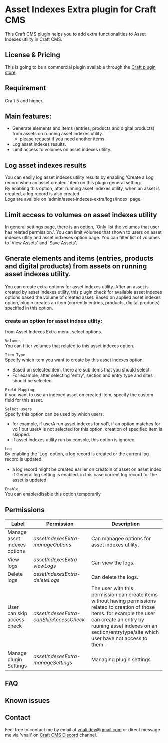 # Asset Indexes Extra plugin for Craft CMS
This Craft CMS plugin helps you to add extra functionalities to Asset Indexes utility in Craft CMS.

## License & Pricing
This is going to be a commercial plugin available through the [Craft plugin store](https://plugins.craftcms.com/developer/vnali).

## Requirement
Craft 5 and higher.

## Main features:
- Generate elements and items (entries, products and digital products) from assets on running asset indexes utility.
  - please request if you need another items
- Log asset indexes results.
- Limit access to volumes on asset indexes utility.

## Log asset indexes results
You can easily log asset indexes utility results by enabling 'Create a Log record when an asset created.' item on this plugin general setting.  
By enabling this option, after running asset indexes utility, when an asset is created, a log record is also created.  
Logs are availble on 'admin/asset-indexes-extra/logs/index' page.

## Limit access to volumes on asset indexes utility
In general settings page, there is an option, 'Only list the volumes that user has related permission.'.  You can limit volumes that shown to users on asset indexes utlity
and asset indxeses option page. You can filter list of volumes to 'View Assets' and 'Save Assets'.

## Gnerate elements and items (entries, products and digital products) from assets on running asset indexes utility.
You can create extra options for asset indexes utility. 
After an asset is created by asset indexes utility, this plugin check for available asset indexes options based the volume of created asset.
Based on applied asset indexes option, plugin creates an item (currently entries, products, digital products) specified in this option.

### create an option for asset indxes utlity:
from Asset Indexes Extra menu, select options.

`Volumes`  
You can filter volumes that related to this asset indexes option.

`Item Type`  
Specify which item you want to create by this asset indexes option.
 - Based on selected item, there are sub items that you should select.
- For example, after selecting 'entry',  section and entry type and sites should be selected.

`Field Mapping`  
if you want to use an indexed asset on created item, specify the custom field for this asset.

`Select users`   
Specify this option can be used by which users.
  - for example, if userA run asset indexes for vol1, if an option matches for vol1 but userA is not selected for this option, creation of specified item is skipped.
  - if asset indexes utility run by console, this option is ignored.

`Log`  
By enabling the 'Log' option, a log record is created or the current log record is updated. 
- a log record might be created earlier on creatoin of asset on asset index if General log setting is enabled. in this case current log record for the asset 
is updated.

`Enable`  
You can enable/disable this option temporarily

## Permissions

Label | Permission | Description
--- | --- | ---
Manage asset indexes options | *assetIndexesExtra-manageOptions* | Can managee options for asset indexes utility.
View logs | *assetIndexesExtra-viewLogs* | Can view the logs.
Delete logs | *assetIndexesExtra-deleteLogs* | Can delete the logs.
User can skip access check | *assetIndexesExtra-canSkipAccessCheck* | The user with this permission can create items without having permissions related to creation of those items. for example the user can create an entry by ruuning asset indexes on an section/entrytype/site which user have not access to them.
Manage plugin Settings | *assetIndexesExtra-manageSettings* | Managing plugin settings.

## FAQ

## Known issues

## Contact
Feel free to contact me by email at vnali.dev@gmail.com or direct message me via 'vnali' on [Craft CMS Discord](https://craftcms.com/discord) channel.
